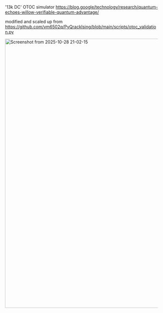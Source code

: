 '13k DC' OTOC simulator https://blog.google/technology/research/quantum-echoes-willow-verifiable-quantum-advantage/

modified and scaled up from https://github.com/vm6502q/PyQrackIsing/blob/main/scripts/otoc_validation.py


<img width="1327" height="886" alt="Screenshot from 2025-10-28 21-02-15" src="https://github.com/user-attachments/assets/9ea55dd4-229c-4583-8593-5bed692a672a" />

